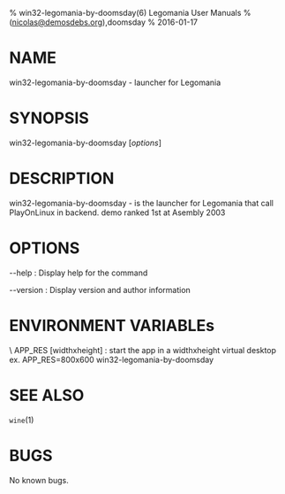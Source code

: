 % win32-legomania-by-doomsday(6) Legomania User Manuals
%  (nicolas@demosdebs.org),doomsday
% 2016-01-17

# NAME
win32-legomania-by-doomsday - launcher for Legomania

# SYNOPSIS
win32-legomania-by-doomsday [*options*]

# DESCRIPTION
win32-legomania-by-doomsday - is the launcher for Legomania that call PlayOnLinux in backend.
demo ranked 1st at Asembly 2003

# OPTIONS
\--help
:   Display help for the command

\--version
:   Display version and author information

# ENVIRONMENT VARIABLEs
\ APP_RES [widthxheight]
:	start the app in a widthxheight virtual desktop  
	ex. APP_RES=800x600 win32-legomania-by-doomsday

# SEE ALSO
`wine`(1)

# BUGS
No known bugs.
